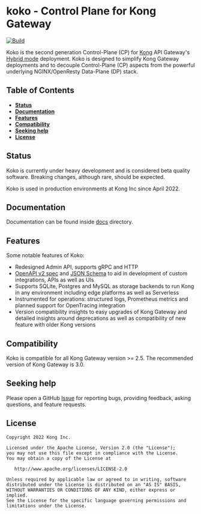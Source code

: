 # koko - Control Plane for Kong Gateway

[![Build](https://github.com/Kong/koko/actions/workflows/dev-builds.yaml/badge.svg)](https://github.com/Kong/koko/actions/workflows/dev-builds.yaml)

Koko is the second generation Control-Plane (CP) for
[Kong](https://github.com/kong/kong) API Gateway's
[Hybrid mode](https://docs.konghq.com/gateway/latest/plan-and-deploy/hybrid-mode/)
deployment.
Koko is designed to simplify Kong Gateway deployments and to decouple 
Control-Plane (CP) aspects from the powerful underlying NGINX/OpenResty 
Data-Plane (DP) stack.

## Table of Contents

- [**Status**](#status)
- [**Documentation**](#documentation)
- [**Features**](#features)
- [**Compatibility**](#compatibility)
- [**Seeking help**](#seeking-help)
- [**License**](#license)

## Status

Koko is currently under heavy development and is considered beta quality software.
Breaking changes, although rare, should be expected.

Koko is used in production environments at Kong Inc since April 2022.

## Documentation

Documentation can be found inside [docs](docs/) directory.

## Features

Some notable features of Koko:

- Redesigned Admin API, supports gRPC and HTTP
-  [OpenAPI v2 spec](https://github.com/Kong/koko/blob/main/internal/gen/swagger/koko.swagger.json)
  and [JSON Schema](https://github.com/Kong/koko/tree/main/internal/gen/jsonschema/schemas)
  to aid in development of custom integrations, APIs as well as UIs
- Supports SQLite, Postgres and MySQL as storage backends to run Kong in any
  environment including edge platforms as well as Serverless
- Instrumented for operations: structured logs, Prometheus metrics and planned
  support for OpenTracing integration
- Version compatibility insights to easy upgrades of Kong Gateway and detailed
  insights around deprecations as well as compatibility of new feature with older
  Kong versions

## Compatibility

Koko is compatible for all Kong Gateway version >= 2.5.
The recommended version of Kong Gateway is 3.0.

## Seeking help

Please open a GitHub [Issue](/issues/new/choose) for reporting bugs, providing
feedback, asking questions, and feature requests.

## License

```
Copyright 2022 Kong Inc.

Licensed under the Apache License, Version 2.0 (the "License");
you may not use this file except in compliance with the License.
You may obtain a copy of the License at

   http://www.apache.org/licenses/LICENSE-2.0

Unless required by applicable law or agreed to in writing, software
distributed under the License is distributed on an "AS IS" BASIS,
WITHOUT WARRANTIES OR CONDITIONS OF ANY KIND, either express or implied.
See the License for the specific language governing permissions and
limitations under the License.
```

